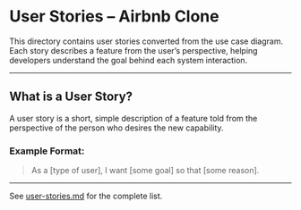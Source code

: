 # User Stories – Airbnb Clone

This directory contains user stories converted from the use case diagram. Each story describes a feature from the user’s perspective, helping developers understand the goal behind each system interaction.

---

## What is a User Story?

A user story is a short, simple description of a feature told from the perspective of the person who desires the new capability.

### Example Format:
> As a [type of user], I want [some goal] so that [some reason].

---

See [user-stories.md](./user-stories.md) for the complete list.
